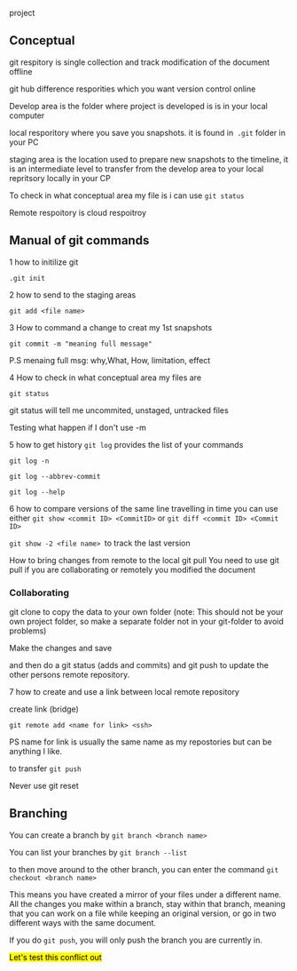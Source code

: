 project

## Conceptual

git respitory is single collection and track modification of the document offline

 git hub difference resporities which you want version control online

Develop area is the folder where project is developed is is in your local computer

local resporitory  where you save you snapshots. it is found in` .git` folder in your PC

staging area is the location used to prepare new snapshots to the timeline, it is an intermediate level to transfer from the develop area to your local repritsory locally in your CP

To check in what conceptual area my file is i can use `git status`

Remote respoitory is cloud  respoitroy

## Manual of git commands

1 how to initilize git

`.git init`

2 how to send to the staging areas

`git add <file name>`

3 How to command a change to creat my 1st snapshots

`git commit -m "meaning full message"`

P.S menaing full msg: why,What, How, limitation, effect

4 How to check in what conceptual area my files are

`git status`

git status will tell me uncommited, unstaged, untracked files

 Testing what happen if I don't use -m

5 how to get history `git log` provides the list of your commands

`git log -n `

`git log --abbrev-commit`

`git log --help`

6 how to compare versions of the same line  travelling in time you can use  either `git show <commit ID> <CommitID>` or `git diff <commit ID> <Commit ID>`

`git show -2 <file name> `to track the last version

How to bring changes from remote to the local 
git pull
You need to use git pull if you are collaborating or remotely you modified the document

### Collaborating

git clone <ssh key> to copy the data to your own folder (note: This should not be your own project folder, so make a separate folder not in your git-folder to avoid problems)

Make the changes and save

and then do a git status (adds and commits) and git push to update the other persons remote repository. 

7 how to create and use a link between local remote repository

create link (bridge)

`git remote add <name for link> <ssh> `

PS name for link is usually the same name as my repostories but can be anything I like. 

to transfer `git push`

Never use git reset

## Branching

You can create a branch by `git branch <branch name>`

You can list your branches by `git branch --list`

to then move around to the other branch, you can enter the command `git checkout <branch name>`

This means you have created a mirror of your files under a different name. All the changes you make within a branch, stay within that branch, meaning that you can work on a file while keeping an original version, or go in two different ways with the same document. 

If you do `git push`, you will only push the branch you are currently in. 



<mark>Let's test this conflict out</mark>
